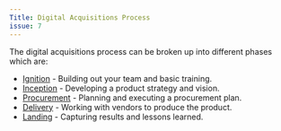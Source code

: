 ```yaml
---
Title: Digital Acquisitions Process
issue: 7
---
```


The digital acquisitions process can be broken up into different phases which are:

* [Ignition]({{site.baseurl}}/process/ignition) - Building out your team and basic training.
* [Inception]({{site.baseurl}}/process/inception) - Developing a product strategy and vision.
* [Procurement]({{site.baseurl}}/process/procurement) - Planning and executing a procurement plan.
* [Delivery]({{site.baseurl}}/process/delivery) - Working with vendors to produce the product.
* [Landing]({{site.baseurl}}/process/landing) - Capturing results and lessons learned.
